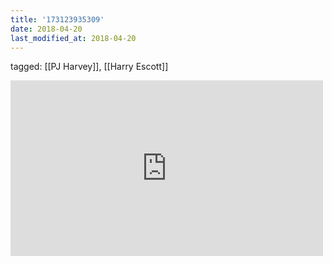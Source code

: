 ```yaml
---
title: '173123935309'
date: 2018-04-20
last_modified_at: 2018-04-20
---
```

tagged: [[PJ Harvey]], [[Harry Escott]]
<iframe allow="accelerometer; autoplay; clipboard-write; encrypted-media; gyroscope; picture-in-picture" allowfullscreen="" frameborder="0" height="281" id="youtube_iframe" src="https://www.youtube.com/embed/liRxipTbLWo?feature=oembed&amp;enablejsapi=1&amp;origin=https://safe.txmblr.com&amp;wmode=opaque" width="500"></iframe>